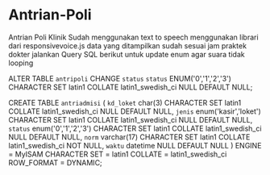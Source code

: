 
# Antrian-Poli
Antrian Poli Klinik
Sudah menggunakan text to speech menggunakan librari dari responsivevoice.js
data yang ditampilkan sudah sesuai jam praktek dokter
jalankan Query SQL berikut untuk update enum agar suara tidak looping

ALTER TABLE `antripoli` CHANGE `status` `status` ENUM('0','1','2','3') CHARACTER SET latin1 COLLATE latin1_swedish_ci NULL DEFAULT NULL;

CREATE TABLE `antriadmisi`  (
  `kd_loket` char(3) CHARACTER SET latin1 COLLATE latin1_swedish_ci NULL DEFAULT NULL,
  `jenis` enum('kasir','loket') CHARACTER SET latin1 COLLATE latin1_swedish_ci NULL DEFAULT NULL,
  `status` enum('0','1','2','3') CHARACTER SET latin1 COLLATE latin1_swedish_ci NULL DEFAULT NULL,
  `norm` varchar(17) CHARACTER SET latin1 COLLATE latin1_swedish_ci NOT NULL,
  `waktu` datetime NULL DEFAULT NULL
) ENGINE = MyISAM CHARACTER SET = latin1 COLLATE = latin1_swedish_ci ROW_FORMAT = DYNAMIC;

